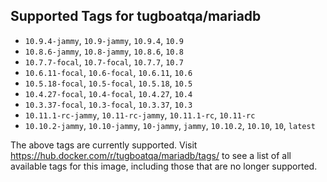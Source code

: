 ## Supported Tags for tugboatqa/mariadb

* `10.9.4-jammy`, `10.9-jammy`, `10.9.4`, `10.9`
* `10.8.6-jammy`, `10.8-jammy`, `10.8.6`, `10.8`
* `10.7.7-focal`, `10.7-focal`, `10.7.7`, `10.7`
* `10.6.11-focal`, `10.6-focal`, `10.6.11`, `10.6`
* `10.5.18-focal`, `10.5-focal`, `10.5.18`, `10.5`
* `10.4.27-focal`, `10.4-focal`, `10.4.27`, `10.4`
* `10.3.37-focal`, `10.3-focal`, `10.3.37`, `10.3`
* `10.11.1-rc-jammy`, `10.11-rc-jammy`, `10.11.1-rc`, `10.11-rc`
* `10.10.2-jammy`, `10.10-jammy`, `10-jammy`, `jammy`, `10.10.2`, `10.10`, `10`, `latest`

The above tags are currently supported. Visit https://hub.docker.com/r/tugboatqa/mariadb/tags/ to see a list of all available tags for this image, including those that are no longer supported.
